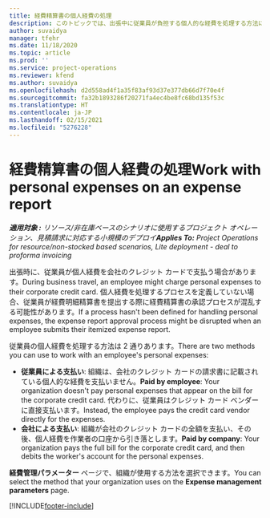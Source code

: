 ```yaml
---
title: 経費精算書の個人経費の処理
description: このトピックでは、出張中に従業員が負担する個人的な経費を処理する方法に関する情報を説明します。
author: suvaidya
manager: tfehr
ms.date: 11/18/2020
ms.topic: article
ms.prod: ''
ms.service: project-operations
ms.reviewer: kfend
ms.author: suvaidya
ms.openlocfilehash: d2d558ad4f1a35f83af93d37e377db66d7f70e4f
ms.sourcegitcommit: fa32b1893286f20271fa4ec4be8fc68bd135f53c
ms.translationtype: HT
ms.contentlocale: ja-JP
ms.lasthandoff: 02/15/2021
ms.locfileid: "5276228"
---
```

# <a name="work-with-personal-expenses-on-an-expense-report"></a><span data-ttu-id="0834e-103">経費精算書の個人経費の処理</span><span class="sxs-lookup"><span data-stu-id="0834e-103">Work with personal expenses on an expense report</span></span>

<span data-ttu-id="0834e-104">_**適用対象 :** リソース/非在庫ベースのシナリオに使用するプロジェクト オペレーション、見積請求に対応する小規模のデプロイ_</span><span class="sxs-lookup"><span data-stu-id="0834e-104">_**Applies To:** Project Operations for resource/non-stocked based scenarios, Lite deployment - deal to proforma invoicing_</span></span>

<span data-ttu-id="0834e-105">出張時に、従業員が個人経費を会社のクレジット カードで支払う場合があります。</span><span class="sxs-lookup"><span data-stu-id="0834e-105">During business travel, an employee might charge personal expenses to their corporate credit card.</span></span> <span data-ttu-id="0834e-106">個人経費を処理するプロセスを定義していない場合、従業員が経費明細精算書を提出する際に経費精算書の承認プロセスが混乱する可能性があります。</span><span class="sxs-lookup"><span data-stu-id="0834e-106">If a process hasn't been defined for handling personal expenses, the expense report approval process might be disrupted when an employee submits their itemized expense report.</span></span>

<span data-ttu-id="0834e-107">従業員の個人経費を処理する方法は 2 通りあります。</span><span class="sxs-lookup"><span data-stu-id="0834e-107">There are two methods you can use to work with an employee's personal expenses:</span></span>

  - <span data-ttu-id="0834e-108">**従業員による支払い**: 組織は、会社のクレジット カードの請求書に記載されている個人的な経費を支払いません。</span><span class="sxs-lookup"><span data-stu-id="0834e-108">**Paid by employee**: Your organization doesn't pay personal expenses that appear on the bill for the corporate credit card.</span></span> <span data-ttu-id="0834e-109">代わりに、従業員はクレジット カード ベンダーに直接支払います。</span><span class="sxs-lookup"><span data-stu-id="0834e-109">Instead, the employee pays the credit card vendor directly for the expenses.</span></span> 
  - <span data-ttu-id="0834e-110">**会社による支払い**: 組織が会社のクレジット カードの全額を支払い、その後、個人経費を作業者の口座から引き落とします。</span><span class="sxs-lookup"><span data-stu-id="0834e-110">**Paid by company**: Your organization pays the full bill for the corporate credit card, and then debits the worker's account for the personal expenses.</span></span>

<span data-ttu-id="0834e-111">**経費管理パラメーター** ページで、組織が使用する方法を選択できます。</span><span class="sxs-lookup"><span data-stu-id="0834e-111">You can select the method that your organization uses on the **Expense management parameters** page.</span></span>


[!INCLUDE[footer-include](../includes/footer-banner.md)]